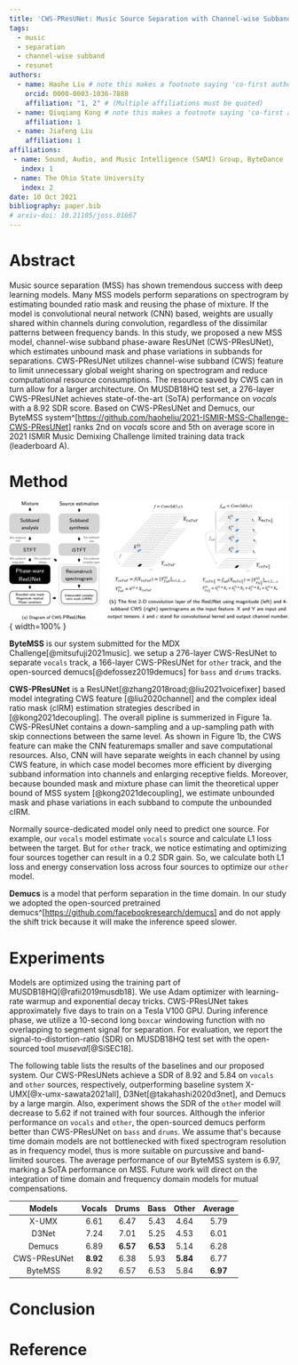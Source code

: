 ```yaml
---
title: 'CWS-PResUNet: Music Source Separation with Channel-wise Subband Phase-aware ResUNet'
tags:
  - music
  - separation
  - channel-wise subband
  - resunet
authors:
  - name: Haohe Liu # note this makes a footnote saying 'co-first author'
    orcid: 0000-0003-1036-7888
    affiliation: "1, 2" # (Multiple affiliations must be quoted)
  - name: Qiuqiang Kong # note this makes a footnote saying 'co-first author'
    affiliation: 1
  - name: Jiafeng Liu
    affiliation: 1
affiliations:
 - name: Sound, Audio, and Music Intelligence (SAMI) Group, ByteDance
   index: 1
 - name: The Ohio State University
   index: 2
date: 10 Oct 2021
bibliography: paper.bib
# arxiv-doi: 10.21105/joss.01667
---
```


# Abstract	

Music source separation (MSS) has shown tremendous success with deep learning models. Many MSS models perform separations on spectrogram by estimating bounded ratio mask and reusing the phase of mixture. If the model is convolutional neural network (CNN) based, weights are usually shared within channels during convolution, regardless of the dissimilar patterns between frequency bands. In this study, we proposed a new MSS model, channel-wise subband phase-aware ResUNet (CWS-PResUNet), which estimates unbound mask and phase variations in subbands for separations. CWS-PResUNet utilizes channel-wise subband (CWS) feature to limit unnecessary global weight sharing on spectrogram and reduce computational resource consumptions. The resource saved by CWS can in turn allow for a larger architecture. On MUSDB18HQ test set, a 276-layer CWS-PResUNet achieves state-of-the-art (SoTA) performance on *vocals* with a 8.92 SDR score. Based on CWS-PResUNet and Demucs, our ByteMSS system^[https://github.com/haoheliu/2021-ISMIR-MSS-Challenge-CWS-PResUNet] ranks 2nd on *vocals* score and 5th on average score in 2021 ISMIR Music Demixing Challenge limited training data track (leaderboard A).

# Method

![Overview of our system and a comparison between using magnitude and channel-wise subband spectrogram as the input feature.](graphs/main.png){ width=100% }

**ByteMSS** is our system submitted for the MDX Challenge[@mitsufuji2021music]. we setup a 276-layer CWS-ResUNet to separate `vocals` track, a 166-layer CWS-PResUNet for `other` track, and the open-sourced demucs[@defossez2019demucs] for `bass` and `drums` tracks. 

**CWS-PResUNet** is a ResUNet[@zhang2018road;@liu2021voicefixer] based model integrating CWS feature [@liu2020channel] and the complex ideal ratio mask (cIRM) estimation strategies described in [@kong2021decoupling]. The overall pipline is summerized in Figure 1a. CWS-PResUNet contains a down-sampling and a up-sampling path with skip connections between the same level. As shown in Figure 1b, the CWS feature can make the CNN featuremaps smaller and save computational resources. Also, CNN will have separate weights in each channel by using CWS feature, in which case model becomes more efficient by diverging subband information into channels and enlarging receptive fields. Moreover, because bounded mask and mixture phase can limit the theoretical upper bound of MSS system [@kong2021decoupling], we estimate unbounded mask and phase variations in each subband to compute the unbounded cIRM. 

Normally source-dedicated model only need to predict one source. For example, our `vocals` model estimate `vocals` source and calculate L1 loss between the target. But for `other` track, we notice estimating and optimizing four sources together can result in a 0.2 SDR gain. So, we calculate both L1 loss and energy conservation loss across four sources to optimize our `other` model.

**Demucs** is a model that perform separation in the time domain. In our study we adopted the open-sourced pretrained demucs^[https://github.com/facebookresearch/demucs] and do not apply the shift trick because it will make the inference speed slower.

# Experiments

Models are optimized using the training part of MUSDB18HQ[@rafii2019musdb18]. We use Adam optimizer with learning-rate warmup and exponential decay tricks. CWS-PResUNet takes approximately five days to train on a Tesla V100 GPU. During inference phase, we utilize a 10-second long `boxcar` windowing function with no overlapping to segment signal for separation. For evaluation, we report the signal-to-distortion-ratio (SDR) on MUSDB18HQ test set with the open-sourced tool *museval*[@SiSEC18]. 

The following table lists the results of the baselines and our proposed system. Our CWS-PResUNets achieve a SDR of 8.92 and 5.84 on `vocals` and `other` sources, respectively, outperforming baseline system X-UMX[@x-umx-sawata2021all], D3Net[@takahashi2020d3net], and Demucs by a large margin. Also, experiment shows the SDR of the `other` model will decrease to 5.62 if not trained with four sources. Although the inferior performance on `vocals` and `other`, the open-sourced demucs perform better than CWS-PResUNet on `bass` and `drums`. We assume that's because time domain models are not bottlenecked with fixed spectrogram resolution as in frequency model, thus is more suitable on purcussive and band-limited sources. The average performance of our ByteMSS system is 6.97, marking a SoTA performance on MSS. Future work will direct on the integration of time domain and frequency domain models for mutual compensations.

|    Models    | Vocals | Drums |  Bass | Other | Average |
|:------------:|:------:|:-----:|:-----:|:-----:|:-------:|
|     X-UMX    |  6.61  |  6.47  | 5.43  | 4.64  |  5.79  |
|     D3Net    |  7.24  |  7.01 |  5.25 |  4.53 |  6.01   |
|    Demucs    |  6.89  | **6.57**  | **6.53**  | 5.14  |  6.28   |
| CWS-PResUNet |  **8.92**  | 6.38  | 5.93  | **5.84**  |  6.77   |
|    ByteMSS   |  8.92  | 6.57  | 6.53  | 5.84  |  **6.97**   |


# Conclusion


# Reference